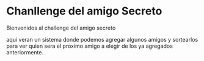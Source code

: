 <h1 align="centre"> Chanllenge del amigo Secreto </h1>

<p>
Bienvenidos al challenge del amigo secreto

aqui veran un sistema donde podemos agregar algunos amigos y sortearlos
para ver quien sera el proximo amigo a elegir de los ya agregados anteriormente.

</p>
